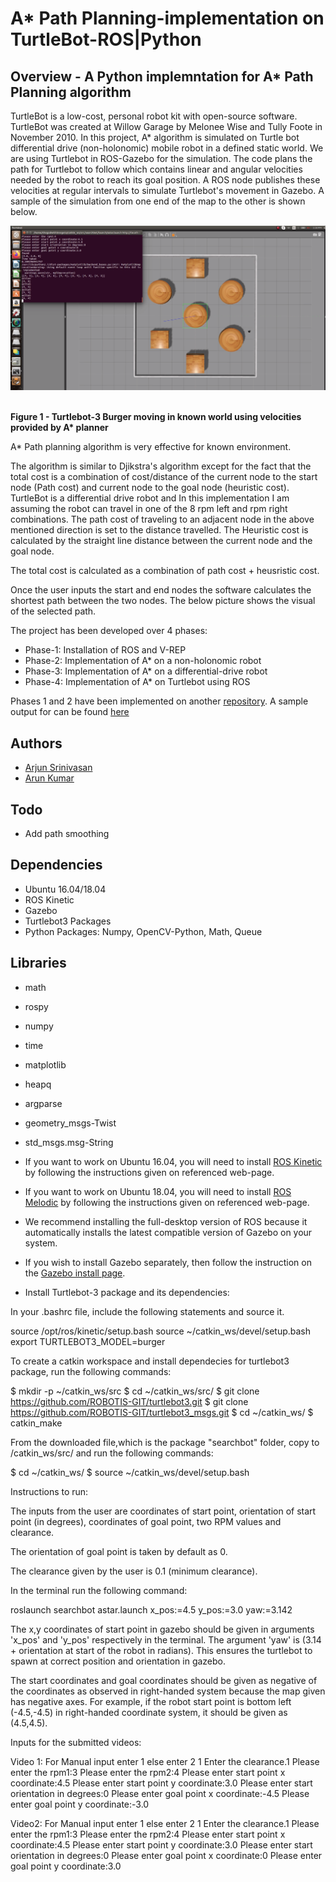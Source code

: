 # A* Path Planning-implementation on TurtleBot-ROS|Python



## Overview - A Python implemntation for A* Path Planning algorithm

TurtleBot is a low-cost, personal robot kit with open-source software. TurtleBot was created at Willow Garage by Melonee Wise and Tully Foote in November 2010. In this project, A* algorithm is simulated on Turtle bot differential drive (non-holonomic) mobile robot in a defined static world. We are using Turtlebot in ROS-Gazebo for the simulation. The code plans the path for Turtlebot to follow which  contains linear and angular velocities needed by the robot to reach its goal position. A ROS node publishes these velocities at regular 
intervals to simulate Turtlebot's movement in Gazebo. A sample of the simulation from one end of the map to the other 
is shown below.

<p align="center">
  <p align="center"><img src="astar.png"></p>
  <br><b>Figure 1 - Turtlebot-3 Burger moving in known world using velocities provided by A* planner</b><br>
</p>

A* Path planning algorithm is very effective for known environment. 

The algorithm is similar to Djikstra's algorithm except for the fact that the total cost is a combination of cost/distance of the current node to the start node (Path cost) and current node to the goal node (heuristic cost). TurtleBot is a differential drive robot and In this implementation I am assuming the robot can travel in one of the 8 rpm left and rpm right combinations. The path cost of traveling to an adjacent node in the above mentioned direction is set to the distance travelled. The Heuristic cost is calculated by the straight line distance between the current node and the goal node. 

The total cost is calculated as a combination of path cost + heusristic cost.



Once the user inputs the start and end nodes the software calculates the shortest path between the two nodes. The below picture shows the visual of the selected path. 


The project has been developed over 4 phases:
- Phase-1: Installation of ROS and V-REP
- Phase-2: Implementation of A* on a non-holonomic robot
- Phase-3: Implementation of A* on a differential-drive robot
- Phase-4: Implementation of A* on Turtlebot using ROS

Phases 1 and 2 have been implemented on another [repository](https://github.com/urastogi885/a-star-robot). A sample output for can be found [here](https://github.com/urastogi885/a-star-turtlebot#phase3-output)

## Authors

- [Arjun Srinivasan](https://github.com/aarjunsrinivasan)
- [Arun Kumar](https://github.com/akdhandy)

## Todo

- Add path smoothing

## Dependencies

- Ubuntu 16.04/18.04
- ROS Kinetic
- Gazebo
- Turtlebot3 Packages
- Python Packages: Numpy, OpenCV-Python, Math, Queue

## Libraries

-   math
-   rospy
-   numpy
-   time
-   matplotlib
-   heapq
-   argparse
-   geometry_msgs-Twist
-   std_msgs.msg-String

- If you want to work on Ubuntu 16.04, you will need to install [ROS Kinetic](http://wiki.ros.org/kinetic/Installation/Ubuntu)
by following the instructions given on referenced web-page.
- If you want to work on Ubuntu 18.04, you will need to install [ROS Melodic](http://wiki.ros.org/melodic/Installation/Ubuntu)
by following the instructions given on referenced web-page.
- We recommend installing the full-desktop version of ROS because it automatically installs the latest compatible version of
Gazebo on your system.
- If you wish to install Gazebo separately, then follow the instruction on the [Gazebo install page](http://gazebosim.org/tutorials?tut=install_ubuntu&cat=install).
- Install Turtlebot-3 package and its dependencies:

In your .bashrc file, include the following statements and source it.

source /opt/ros/kinetic/setup.bash
source ~/catkin_ws/devel/setup.bash
export TURTLEBOT3_MODEL=burger

To create a catkin workspace and install dependecies for turtlebot3 package, run the following commands:

$ mkdir -p ~/catkin_ws/src
$ cd ~/catkin_ws/src/
$ git clone https://github.com/ROBOTIS-GIT/turtlebot3.git
$ git clone https://github.com/ROBOTIS-GIT/turtlebot3_msgs.git
$ cd ~/catkin_ws/
$ catkin_make


From the downloaded file,which is the package "searchbot" folder, copy to /catkin_ws/src/ and run the following commands:

$ cd ~/catkin_ws/
$ source ~/catkin_ws/devel/setup.bash

Instructions to run:

The inputs from the user are coordinates of start point, orientation of start point (in degrees), coordinates of goal point, two RPM values and clearance.

The orientation of goal point is taken by default as 0.

The clearance given by the user is 0.1 (minimum clearance).

In the terminal run the following command:

roslaunch searchbot astar.launch  x_pos:=4.5 y_pos:=3.0 yaw:=3.142

The x,y coordinates of start point in gazebo should be given in arguments 'x_pos' and 'y_pos' respectively in the terminal. The argument 'yaw' is (3.14 + orientation at start of the robot in radians). This ensures the turtlebot to spawn at correct position and orientation in gazebo.

The start coordinates and goal coordinates should be given as negative of the coordinates as observed in right-handed system because the map given has negative axes. For example, if the robot start point is bottom left (-4.5,-4.5) in right-handed coordinate system, it should be given as (4.5,4.5).

Inputs for the submitted videos:

Video 1:
For Manual input enter 1 else enter 2
1
Enter the clearance.1
Please enter the rpm1:3
Please enter the rpm2:4
Please enter start point x coordinate:4.5
Please enter start point y coordinate:3.0
Please enter start orientation in degrees:0
Please enter goal point x coordinate:-4.5
Please enter goal point y coordinate:-3.0

Video2:
For Manual input enter 1 else enter 2
1
Enter the clearance.1
Please enter the rpm1:3
Please enter the rpm2:4
Please enter start point x coordinate:4.5
Please enter start point y coordinate:3.0
Please enter start orientation in degrees:0
Please enter goal point x coordinate:0
Please enter goal point y coordinate:3.0


